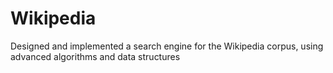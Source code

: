 # Wikipedia
Designed and implemented a search engine for the Wikipedia corpus, using advanced algorithms and data structures 
